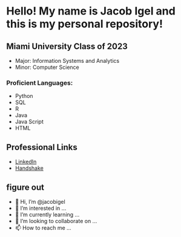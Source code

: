 # Hello! My name is Jacob Igel and this is my personal repository! 

## Miami University Class of 2023
- Major: Information Systems and Analytics
- Minor: Computer Science

### Proficient Languages:
- Python
- SQL
- R
- Java
- Java Script
- HTML

## Professional Links
- [LinkedIn](https://www.linkedin.com/in/jacobigel/ "LinkedIn")
- [Handshake](https://miamioh.joinhandshake.com/stu/users/12667221 "Handshake")


## figure out
- 👋 Hi, I’m @jacobigel
- 👀 I’m interested in ...
- 🌱 I’m currently learning ...
- 💞️ I’m looking to collaborate on ...
- 📫 How to reach me ...

